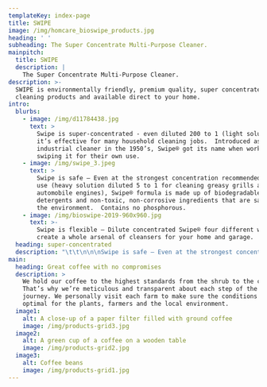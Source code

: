 ```yaml
---
templateKey: index-page
title: SWIPE
image: /img/homcare_bioswipe_products.jpg
heading: ' '
subheading: The Super Concentrate Multi-Purpose Cleaner.
mainpitch:
  title: SWIPE
  description: |
    The Super Concentrate Multi-Purpose Cleaner.
description: >-
  SWIPE is environmentally friendly, premium quality, super concentrated
  cleaning products and available direct to your home.
intro:
  blurbs:
    - image: /img/d11784438.jpg
      text: >
        Swipe is super-concentrated - even diluted 200 to 1 (light solution),
        it’s effective for many household cleaning jobs.  Introduced as an
        industrial cleaner in the 1950’s, Swipe® got its name when workers began
        swiping it for their own use.
    - image: /img/swipe_3.jpeg
      text: >
        Swipe is safe – Even at the strongest concentration recommended for home
        use (heavy solution diluted 5 to 1 for cleaning greasy grills and
        automobile engines), Swipe® formula is made up of biodegradable
        detergents and non-toxic, non-corrosive ingredients that are safe for
        the environment.  Contains no phosphorous.
    - image: /img/bioswipe-2019-960x960.jpg
      text: >-
        Swipe is flexible – Dilute concentrated Swipe® four different ways to
        create a whole arsenal of cleansers for your home and garage. 
  heading: super-concentrated
  description: "\t\t\n\n\nSwipe is safe – Even at the strongest concentration recommended for home use (heavy solution diluted 5 to 1 for cleaning greasy grills and automobile engines), Swipe® formula is made up of biodegradable detergents and non-toxic, non-corrosive ingredients that are safe for the environment.  Contains no phosphorous.\n\nSwipe® is flexible – Dilute concentrated Swipe® four different ways to create a whole arsenal of cleansers for your home and garage. "
main:
  heading: Great coffee with no compromises
  description: >
    We hold our coffee to the highest standards from the shrub to the cup.
    That’s why we’re meticulous and transparent about each step of the coffee’s
    journey. We personally visit each farm to make sure the conditions are
    optimal for the plants, farmers and the local environment.
  image1:
    alt: A close-up of a paper filter filled with ground coffee
    image: /img/products-grid3.jpg
  image2:
    alt: A green cup of a coffee on a wooden table
    image: /img/products-grid2.jpg
  image3:
    alt: Coffee beans
    image: /img/products-grid1.jpg
---
```


